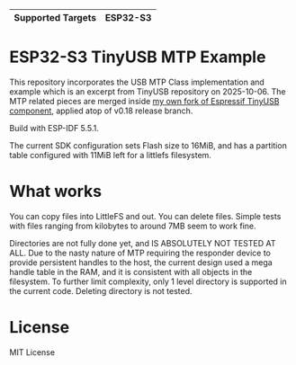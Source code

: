 | Supported Targets | ESP32-S3 |
| ----------------- | -------- |

# ESP32-S3 TinyUSB MTP Example

This repository incorporates the USB MTP Class implementation and example which is an excerpt from TinyUSB repository on 2025-10-06. The MTP related pieces are merged inside [my own fork of Espressif TinyUSB component](https://github.com/RigoLigoRLC/espressif-tinyusb-component/tree/release/v0.18-with-mtp), applied atop of v0.18 release branch.

Build with ESP-IDF 5.5.1.

The current SDK configuration sets Flash size to 16MiB, and has a partition table configured with 11MiB left for a littlefs filesystem.

# What works

You can copy files into LittleFS and out. You can delete files. Simple tests with files ranging from kilobytes to around 7MB seem to work fine.

Directories are not fully done yet, and IS ABSOLUTELY NOT TESTED AT ALL. Due to the nasty nature of MTP requiring the responder device to provide persistent handles to the host, the current design used a mega handle table in the RAM, and it is consistent with all objects in the filesystem. To further limit complexity, only 1 level directory is supported in the current code. Deleting directory is not tested.

# License

MIT License
